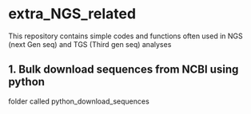 # extra_NGS_related
This repository contains simple codes and functions often used in NGS (next Gen seq) and TGS (Third gen seq) analyses

## 1. Bulk download sequences from NCBI using python

folder called python_download_sequences
